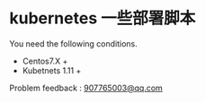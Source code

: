 # kubernetes 一些部署脚本

You need the following conditions.

- Centos7.X +
- Kubetnets 1.11 +


Problem feedback : 907765003@qq.com
